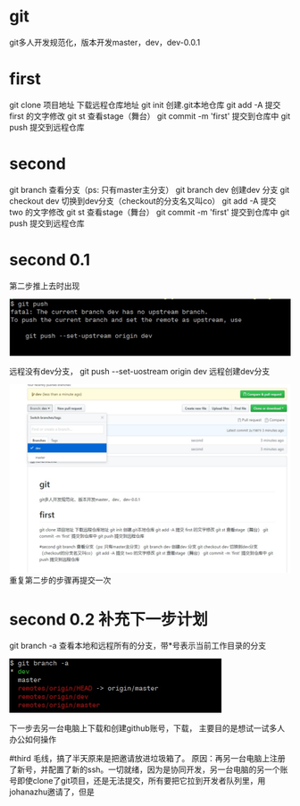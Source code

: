 # git
git多人开发规范化，版本开发master，dev，dev-0.0.1

# first
git clone 项目地址  下载远程仓库地址
git init    创建.git本地仓库
git add -A 提交 first 的文字修改
git st 查看stage（舞台）
git commit -m 'first' 提交到仓库中
git push 提交到远程仓库

# second
git branch   查看分支（ps: 只有master主分支）
git branch dev  创建dev 分支 
git checkout dev 切换到dev分支（checkout的分支名又叫co）
git add -A 提交 two 的文字修改
git st 查看stage（舞台）
git commit -m 'first' 提交到仓库中
git push 提交到远程仓库

# second 0.1
第二步推上去时出现

![](./_image/2018-06-27-17-39-09.jpg)

远程没有dev分支，
git push --set-uostream origin dev 
远程创建dev分支

![](./_image/2018-06-27-17-40-27.jpg)
重复第二步的步骤再提交一次

# second 0.2 补充下一步计划
git branch -a   查看本地和远程所有的分支，带*号表示当前工作目录的分支

![](./_image/2018-06-27-17-47-11.jpg)

下一步去另一台电脑上下载和创建github账号，下载，
主要目的是想试一试多人办公如何操作

#third 
毛线，搞了半天原来是把邀请放进垃圾箱了。
原因：再另一台电脑上注册了新号，并配置了新的ssh。一切就绪，因为是协同开发，另一台电脑的另一个账号即使clone了git项目，还是无法提交，所有要把它拉到开发者队列里，用johanazhu邀请了，但是
